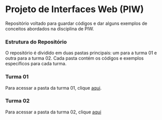 # Projeto de Interfaces Web (PIW)
Repositório voltado para guardar códigos e dar alguns exemplos de conceitos abordados na disciplina de PIW.

### Estrutura do Repositório
O repositório é dividido em duas pastas principais: um para a turma 01 e outra para a turma 02. Cada pasta contém os códigos e exemplos específicos para cada turma.

### Turma 01
Para acessar a pasta da turma 01, clique [aqui](https://github.com/silobocarvalho/2025.1-ufc-piw-exemplos/tree/main/piw-01).

### Turma 02
Para acessar a pasta da turma 02, clique [aqui](https://github.com/silobocarvalho/2025.1-ufc-piw-exemplos/tree/main/piw-02)